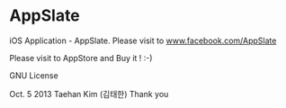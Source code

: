 AppSlate
========

iOS Application - AppSlate. Please visit to www.facebook.com/AppSlate

Please visit to AppStore and Buy it !   :-)

GNU License

Oct. 5 2013    Taehan Kim (김태한)
Thank you
